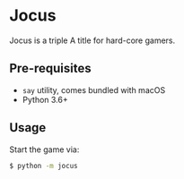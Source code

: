# Jocus

Jocus is a triple A title for hard-core gamers.

## Pre-requisites

* `say` utility, comes bundled with macOS
* Python 3.6+

## Usage

Start the game via:

```bash
$ python -m jocus
```
